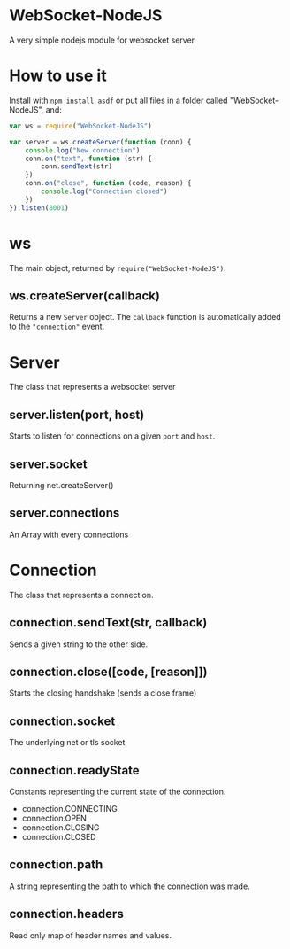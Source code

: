 # WebSocket-NodeJS

A very simple nodejs module for websocket server

# How to use it
Install with `npm install asdf` or put all files in a folder called "WebSocket-NodeJS", and:
```javascript
var ws = require("WebSocket-NodeJS")

var server = ws.createServer(function (conn) {
	console.log("New connection")
	conn.on("text", function (str) {
		conn.sendText(str)
	})
	conn.on("close", function (code, reason) {
		console.log("Connection closed")
	})
}).listen(8001)
```

# ws
The main object, returned by `require("WebSocket-NodeJS")`.

## ws.createServer(callback)
Returns a new `Server` object.
The `callback` function is automatically added to the `"connection"` event.

# Server
The class that represents a websocket server

## server.listen(port, host)
Starts to listen for connections on a given `port` and `host`.

## server.socket
Returning net.createServer()

## server.connections
An Array with every connections


# Connection
The class that represents a connection.

## connection.sendText(str, callback)
Sends a given string to the other side.

## connection.close([code, [reason]])
Starts the closing handshake (sends a close frame)

## connection.socket
The underlying net or tls socket

## connection.readyState
Constants representing the current state of the connection.
* connection.CONNECTING
* connection.OPEN
* connection.CLOSING
* connection.CLOSED

## connection.path
A string representing the path to which the connection was made.

## connection.headers
Read only map of header names and values.
